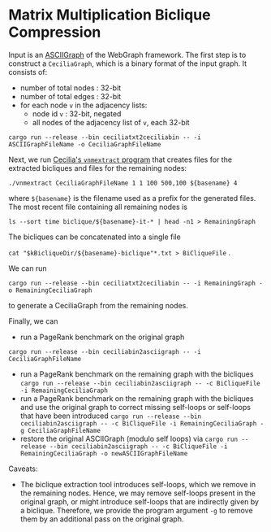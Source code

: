 # Matrix Multiplication Biclique Compression


Input is an [ASCIIGraph](https://webgraph.di.unimi.it/docs/it/unimi/dsi/webgraph/ASCIIGraph.html) of the WebGraph framework.
The first step is to construct a `CeciliaGraph`, which is a binary format of the input graph.
It consists of:

 - number of total nodes : 32-bit
 - number of total edges : 32-bit
 - for each node `v` in the adjacency lists:
   - node id `v` : 32-bit, negated
   - all nodes of the adjacency list of `v`, each 32-bit

`cargo run --release --bin ceciliatxt2ceciliabin -- -i ASCIIGraphFileName -o CeciliaGraphFileName`

Next, we run [Cecilia's `vnmextract` program](https://github.com/koeppl/biclique_extraction) that creates files for the extracted bicliques and files for the remaining nodes:

`./vnmextract CeciliaGraphFileName 1 1 100 500,100 ${basename} 4`

where `${basename}` is the filename used as a prefix for the generated files.
The most recent file containing all remaining nodes is 

`ls --sort time biclique/${basename}-it-* | head -n1 > RemainingGraph`

The bicliques can be concatenated into a single file 

`cat "$kBicliqueDir/${basename}-biclique"*.txt > BiCliqueFile`
.

We can run

`cargo run --release --bin ceciliatxt2ceciliabin -- -i RemainingGraph -o RemainingCeciliaGraph`

to generate a CeciliaGraph from the remaining nodes.

Finally, we can 

- run a PageRank benchmark on the original graph

`cargo run --release --bin ceciliabin2asciigraph -- -i CeciliaGraphFileName`

- run a PageRank benchmark on the remaining graph with the bicliques
 `cargo run --release --bin ceciliabin2asciigraph -- -c BiCliqueFile -i RemainingCeciliaGraph`
- run a PageRank benchmark on the remaining graph with the bicliques and use the original graph to correct missing self-loops or self-loops that have been introduced
 `cargo run --release --bin ceciliabin2asciigraph -- -c BiCliqueFile -i RemainingCeciliaGraph -g CeciliaGraphFileName`
- restore the original ASCIIGraph (modulo self loops) via
 `cargo run --release --bin ceciliabin2asciigraph -- -c BiCliqueFile -i RemainingCeciliaGraph -o newASCIIGraphFileName`


Caveats:

- The biclique extraction tool introduces self-loops, which we remove in the remaining nodes.
Hence, we may remove self-loops present in the original graph, or might introduce self-loops that are indirectly given by a biclique.
Therefore, we provide the program argument `-g` to remove them by an additional pass on the original graph.
